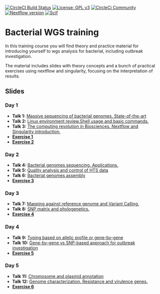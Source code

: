 [![CircleCI Build Status](https://circleci.com/gh/circleci/circleci-docs.svg?style=shield)](https://circleci.com/gh/BU-ISCIII/nextflow-scif) [![License: GPL v3](https://img.shields.io/badge/License-GPL%20v3-blue.svg)](https://www.gnu.org/licenses/gpl-3.0) [![CircleCi Community](https://img.shields.io/badge/community-CircleCI%20Discuss-343434.svg)](https://discuss.circleci.com) [![Nextflow version](https://img.shields.io/badge/nextflow->0.29.0-green.svg)](http://nextflow.io) [![Scif](https://img.shields.io/badge/Filesystem-Scientific-brightgreen.svg)](https://sci-f.github.io)

# Bacterial WGS training
In this training course you will find theory and practice material for introducing yourself to wgs analysis for bacterial, including outbreak investigation.

The material includes slides with theory concepts and a bunch of practical exercises using nextflow and singularity, focusing on the interpretation of results.

## Slides
### Day 1
- **Talk 1:** [Massive sequencing of bacterial genomes. State-of-the-art](slides/talk1/curso_SeqGenBac_session1.1_Introduccion_ICuesta_v3.pdf)
- **Talk 2:** [Linux environment review.Shell usage and basic commands.](slides/talk2/curso_SeqGenBac_session1.2_linux.pdf)
- **Talk 3:** [The computing revolution in Biosciences. Nextflow and Singularity introduction.](slides/talk3/curso_SeqGenBac_session1.3_ChangingComputingParadigm.pdf)
- [**Exercise 1**](exercises/00_SetUp.md)
- [**Exercise 2**](exercises/01_LinuxNextflowSingularity.md)

### Day 2
- **Talk 4:** [Bacterial genomes sequencing. Applications.](slides/talk4/curso_SeqGenBac_session2.1_aplicaciones_ICuesta.pdf)
- **Talk 5:** [Quality analysis and control of HTS data](slides/talk5/curso_SeqGenBac_session2.2_quality_assesment.pdf)
- **Talk 6:** [Bacterial genomes assembly](slides/talk6/curso_SeqGenBac_session2.3_assembly.pdf)
- [**Exercise 3**](exercises/02_QualityAndAssembly.md)

### Day 3
- **Talk 7:** [Mapping against reference genome and Variant Calling.](slides/talk7/curso_SeqGenBac_session3.1_MappingAndVariantCalling.pdf)
- **Talk 8:** [SNP matrix and phylogenetics.](slides/talk8/curso_SeqGenBac_session3.2_SNPMatrixAndPhylogenetics.pdf)
- [**Exercise 4**](exercises/03_outbreakSNP.md)

### Day 4
- **Talk 9:** [Typing based on allelic profile or gene-by-gene](slides/talk9/curso_SeqGenBac_session4.1_xx.pdf)
- **Talk 10:** [Gene-by-gene vs SNP-based approach for outbreak investigation](slides/talk10/curso_SeqGenBac_session4.2_GeneByGenevsSNPs.pdf)
- [**Exercise 5**](exercises/04_outbreakcgMLST.md)

### Day 5
- **Talk 11:** [Chromosome and plasmid annotation](slides/talk11/curso_SeqGenBac_session5.1_xx.pdf)
- **Talk 12:** [Genome characterization. Resistance and virulence genes.](slides/talk12/curso_SeqGenBac_session5.2_xx.pdf)
- [**Exercise 6**](exercises/05_annotation.md)
